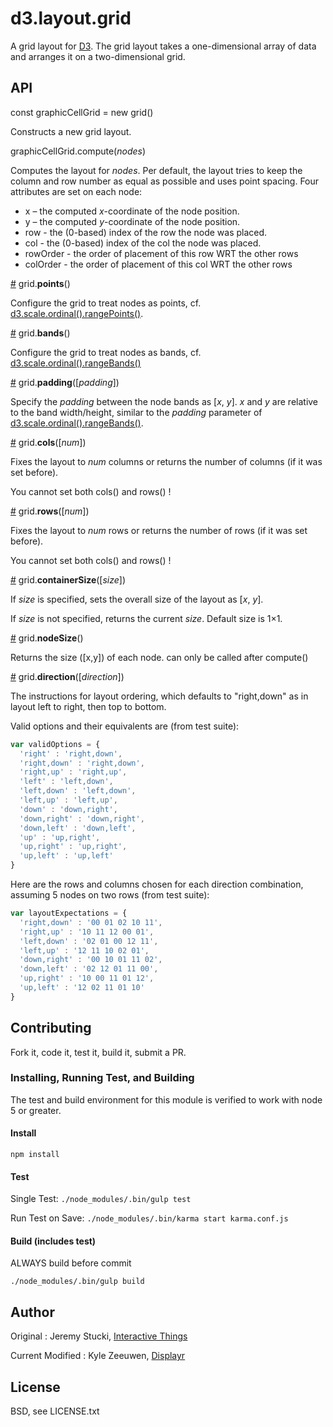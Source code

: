 # d3.layout.grid

A grid layout for [D3](http://d3js.org). The grid layout takes a one-dimensional array of data and arranges it on a two-dimensional grid.

## API

const graphicCellGrid = new grid()

Constructs a new grid layout.

graphicCellGrid.compute(<i>nodes</i>)

Computes the layout for <i>nodes</i>. Per default, the layout tries to keep the column and row number as equal as possible and uses point spacing. Four attributes are set on each node:

* x – the computed <i>x</i>-coordinate of the node position.
* y – the computed <i>y</i>-coordinate of the node position.
* row - the (0-based) index of the row the node was placed.
* col - the (0-based) index of the col the node was placed.
* rowOrder - the order of placement of this row WRT the other rows
* colOrder - the order of placement of this col WRT the other rows

<a name="points" href="#points">#</a> grid.<b>points</b>()

Configure the grid to treat nodes as points, cf. [d3.scale.ordinal().rangePoints()](https://github.com/mbostock/d3/wiki/Ordinal-Scales#wiki-ordinal_rangePoints).

<a name="bands" href="#bands">#</a> grid.<b>bands</b>()

Configure the grid to treat nodes as bands, cf. [d3.scale.ordinal().rangeBands()](https://github.com/mbostock/d3/wiki/Ordinal-Scales#wiki-ordinal_rangeBands)

<a name="padding" href="#padding">#</a> grid.<b>padding</b>([<i>padding</i>])

Specify the <i>padding</i> between the node bands as [<i>x</i>, <i>y</i>]. <i>x</i> and <i>y</i> are relative to the band width/height, similar to the <i>padding</i> parameter of [d3.scale.ordinal().rangeBands()](https://github.com/mbostock/d3/wiki/Ordinal-Scales#wiki-ordinal_rangeBands).

<a name="cols" href="#cols">#</a> grid.<b>cols</b>([<i>num</i>])

Fixes the layout to <i>num</i> columns or returns the number of columns (if it was set before).

You cannot set both cols() and rows() !

<a name="rows" href="#rows">#</a> grid.<b>rows</b>([<i>num</i>])

Fixes the layout to <i>num</i> rows or returns the number of rows (if it was set before).

You cannot set both cols() and rows() !

<a name="containerSize" href="#containerSize">#</a> grid.<b>containerSize</b>([<i>size</i>])

If <i>size</i> is specified, sets the overall size of the layout as [<i>x</i>, <i>y</i>].

If <i>size</i> is not specified, returns the current <i>size</i>. Default size is 1×1.

<a name="nodeSize" href="#nodeSize">#</a> grid.<b>nodeSize</b>()

Returns the size ([x,y]) of each node. can only be called after compute()

<a name="direction" href="#direction">#</a> grid.<b>direction</b>([<i>direction</i>])

The instructions for layout ordering, which defaults to "right,down" as in layout left to right, then top to bottom.

Valid options and their equivalents are (from test suite):

```javascript
var validOptions = {
  'right' : 'right,down',
  'right,down' : 'right,down',
  'right,up' : 'right,up',
  'left' : 'left,down',
  'left,down' : 'left,down',
  'left,up' : 'left,up',
  'down' : 'down,right',
  'down,right' : 'down,right',
  'down,left' : 'down,left',
  'up' : 'up,right',
  'up,right' : 'up,right',
  'up,left' : 'up,left'
}
```

Here are the rows and columns chosen for each direction combination, assuming 5 nodes on two rows (from test suite):

```javascript
var layoutExpectations = {
  'right,down' : '00 01 02 10 11',
  'right,up' : '10 11 12 00 01',
  'left,down' : '02 01 00 12 11',
  'left,up' : '12 11 10 02 01',
  'down,right' : '00 10 01 11 02',
  'down,left' : '02 12 01 11 00',
  'up,right' : '10 00 11 01 12',
  'up,left' : '12 02 11 01 10'
}
```

## Contributing

Fork it, code it, test it, build it, submit a PR.

### Installing, Running Test, and Building

The test and build environment for this module is verified to work with node 5 or greater.

#### Install

`npm install`

#### Test

Single Test: `./node_modules/.bin/gulp test`

Run Test on Save: `./node_modules/.bin/karma start karma.conf.js`

#### Build (includes test)

ALWAYS build before commit

`./node_modules/.bin/gulp build`


## Author

Original : Jeremy Stucki, [Interactive Things](https://github.com/interactivethings/d3-grid)

Current Modified : Kyle Zeeuwen, [Displayr](https://github.com/Displayr/rhtmlPictographs)

## License

BSD, see LICENSE.txt
